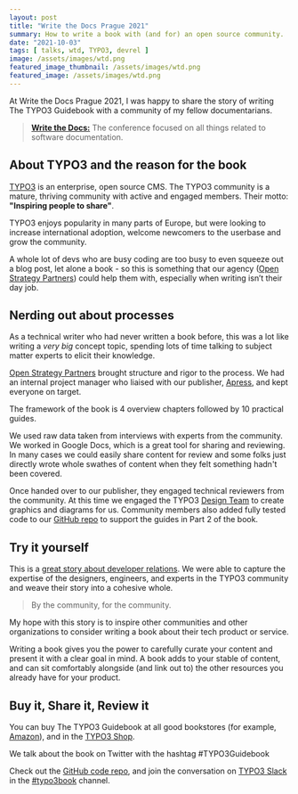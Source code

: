 ```yaml
---
layout: post
title: "Write the Docs Prague 2021"
summary: How to write a book with (and for) an open source community.
date: "2021-10-03"
tags: [ talks, wtd, TYPO3, devrel ]
image: /assets/images/wtd.png
featured_image_thumbnail: /assets/images/wtd.png
featured_image: /assets/images/wtd.png
---
```


At Write the Docs Prague 2021, I was happy to share the story of writing The TYPO3 Guidebook with a community of my fellow documentarians.

> **[Write the Docs:](https://www.writethedocs.org/conf/prague/2021/)**
> The conference focused on all things related to software documentation.

## About TYPO3 and the reason for the book

[TYPO3](https://typo3.org/) is an enterprise, open source CMS. The TYPO3 community is a mature, thriving community with active and engaged members. Their motto: **"Inspiring people to share"**.

TYPO3 enjoys popularity in many parts of Europe, but were looking to increase international adoption, welcome newcomers to the userbase and grow the community.  

A whole lot of devs who are busy coding are too busy to even squeeze out a blog post, let alone a book - so this is something that our agency ([Open Strategy Partners](https://openstrategypartners.com/)) could help them with, especially when writing isn’t their day job. 

## Nerding out about processes 

As a technical writer who had never written a book before, this was a lot like writing a _very big_ concept topic, spending lots of time talking to subject matter experts to elicit their knowledge.

[Open Strategy Partners](https://openstrategypartners.com/) brought structure and rigor to the process. We had an internal project manager who liaised with our publisher, [Apress](https://www.apress.com/gp/book/9781484265246), and kept everyone on target.

The framework of the book is 4 overview chapters followed by 10 practical guides. 

We used raw data taken from interviews with experts from the community. We worked in Google Docs, which is a great tool for sharing and reviewing. In many cases we could easily share content for review and some folks just directly wrote whole swathes of content when they felt something hadn't been covered. 

Once handed over to our publisher, they engaged technical reviewers from the community. At this time we engaged the TYPO3 [Design Team](https://typo3.org/community/teams/design) to create graphics and diagrams for us. Community members also added fully tested code to our [GitHub repo](https://github.com/Apress/the-typo3-guidebook) to support the guides in Part 2 of the book.

## Try it yourself ##

This is a [great story about developer relations](https://flicstar.com/does-a-book-fit-into-devrel). We were able to capture the expertise of the designers, engineers, and experts in the TYPO3 community and weave their story into a cohesive whole. 

> By the community, for the community.

My hope with this story is to inspire other communities and other organizations to consider writing a book about their tech product or service. 

Writing a book gives you the power to carefully curate your content and present it with a clear goal in mind. A book adds to your stable of content, and can sit comfortably alongside (and link out to) the other resources you already have for your product. 

## Buy it, Share it, Review it

You can buy The TYPO3 Guidebook at all good bookstores (for example, [Amazon](https://www.amazon.com/dp/1484265246/)), and in the [TYPO3 Shop](https://shop.typo3.com/).

We talk about the book on Twitter with the hashtag #TYPO3Guidebook

Check out the [GitHub code repo](https://github.com/Apress/the-typo3-guidebook), and join the conversation on [TYPO3 Slack](https://typo3.org/community/meet/chat-slack) in the [#typo3book](https://typo3.slack.com/archives/CU8E4QBNG) channel.
